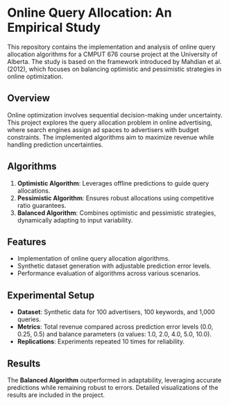 # Online Query Allocation: An Empirical Study

This repository contains the implementation and analysis of online query allocation algorithms for a CMPUT 676 course project at the University of Alberta. The study is based on the framework introduced by Mahdian et al. (2012), which focuses on balancing optimistic and pessimistic strategies in online optimization.

## Overview

Online optimization involves sequential decision-making under uncertainty. This project explores the query allocation problem in online advertising, where search engines assign ad spaces to advertisers with budget constraints. The implemented algorithms aim to maximize revenue while handling prediction uncertainties.

## Algorithms
1. **Optimistic Algorithm**: Leverages offline predictions to guide query allocations.
2. **Pessimistic Algorithm**: Ensures robust allocations using competitive ratio guarantees.
3. **Balanced Algorithm**: Combines optimistic and pessimistic strategies, dynamically adapting to input variability.

## Features
- Implementation of online query allocation algorithms.
- Synthetic dataset generation with adjustable prediction error levels.
- Performance evaluation of algorithms across various scenarios.

## Experimental Setup
- **Dataset**: Synthetic data for 100 advertisers, 100 keywords, and 1,000 queries.
- **Metrics**: Total revenue compared across prediction error levels (0.0, 0.25, 0.5) and balance parameters (α values: 1.0, 2.0, 4.0, 5.0, 10.0).
- **Replications**: Experiments repeated 10 times for reliability.

## Results
The **Balanced Algorithm** outperformed in adaptability, leveraging accurate predictions while remaining robust to errors. Detailed visualizations of the results are included in the project.

